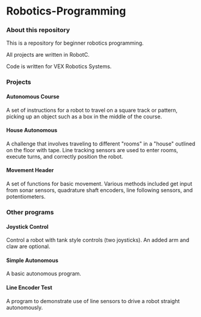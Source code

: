 Robotics-Programming
=======================

### About this repository

This is a repository for beginner robotics programming.

All projects are written in RobotC.

Code is written for VEX Robotics Systems.

### Projects

#### Autonomous Course

A set of instructions for a robot to travel on a square track or pattern, picking up an object such as a box in the middle of the course.

#### House Autonomous

A challenge that involves traveling to different "rooms" in a "house" outlined on the floor with tape.  Line tracking sensors are used to enter rooms, execute turns, and correctly position the robot.

#### Movement Header

A set of functions for basic movement.  Various methods included get input from sonar sensors, quadrature shaft encoders, line following sensors, and potentiometers.

### Other programs

#### Joystick Control

Control a robot with tank style controls (two joysticks).  An added arm and claw are optional.

#### Simple Autonomous

A basic autonomous program.

#### Line Encoder Test

A program to demonstrate use of line sensors to drive a robot straight autonomously.
